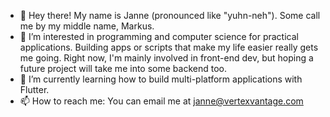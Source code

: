 - 👋 Hey there! My name is Janne (pronounced like "yuhn-neh"). Some call me by my middle name, Markus.
- 👀 I’m interested in programming and computer science for practical applications. Building apps or scripts that make my life easier really gets me going. Right now, I'm mainly involved in front-end dev, but hoping a future project will take me into some backend too.
- 🌱 I’m currently learning how to build multi-platform applications with Flutter.
- 📫 How to reach me: You can email me at janne@vertexvantage.com

<!---
JanneMarkus/JanneMarkus is a ✨ special ✨ repository because its `README.md` (this file) appears on your GitHub profile.
You can click the Preview link to take a look at your changes.
--->
